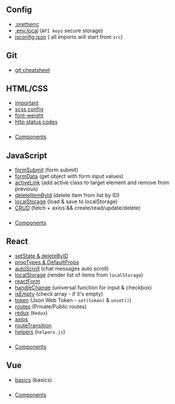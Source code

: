 ## Config
 - [.prettierrc](https://github.com/Inpulsgor/library/tree/master/Config/prettierrc)
 - [.env.local](https://github.com/Inpulsgor/library/tree/master/Config/env) (`API keys` secure storage)
 - [jsconfig.json](https://github.com/Inpulsgor/library/tree/master/Config/jsconfig) ( all imports will start from `src`)
 
## Git
 - [git cheatsheet](https://github.com/Inpulsgor/library/tree/master/git)

## HTML/CSS
 - [important](https://github.com/Inpulsgor/library/tree/master/Markup/helpers)
 - [scss config](https://github.com/Inpulsgor/library/tree/master/Markup/SCSS)
 - [font-weight](https://github.com/Inpulsgor/library/blob/master/Markup/font-weight/README.md)
 - [http status codes](https://github.com/Inpulsgor/library/tree/master/Markup/http)
###
 - [Components](https://github.com/Inpulsgor/library/tree/master/Markup/Components)
 
## JavaScript
 - [formSubmit](https://github.com/Inpulsgor/library/tree/master/JavaScript/jsForm) (form submit) 
 - [formData](https://github.com/Inpulsgor/library/tree/master/JavaScript/formData) (get object with form input values) 
 - [activeLink](https://github.com/Inpulsgor/library/tree/master/JavaScript/activeLink) (add active class to target element and remove from previous) 
 - [deleteItemById](https://github.com/Inpulsgor/library/tree/master/JavaScript/deleteItemById) (delete item from list by ID) 
 - [localStorage](https://github.com/Inpulsgor/library/tree/master/JavaScript/localStorage) (load & save to localStorage) 
 - [CRUD](https://github.com/Inpulsgor/library/tree/master/JavaScript/CRUD) (fetch + axios && create/read/update/delete)
###
 - [Components](https://github.com/Inpulsgor/library/tree/master/JavaScript/Components)
 
## React
 - [setState & deleteByID](https://github.com/Inpulsgor/library/tree/master/React/setState) 
 - [propTypes & DefaultProps](https://github.com/Inpulsgor/library/tree/master/React/propTypes)
 - [autoScroll](https://github.com/Inpulsgor/library/tree/master/React/autoScroll) (chat messages auto scroll)
 - [localStorage](https://github.com/Inpulsgor/library/tree/master/React/localStorage) (render list of items from `localStorage`)
 - [reactForm](https://github.com/Inpulsgor/library/tree/master/React/reactForm) 
 - [handleChange](https://github.com/Inpulsgor/library/tree/master/React/handleChange) (universal function for input & checkbox) 
 - [isEmpty](https://github.com/Inpulsgor/library/tree/master/React/isEmpty) (check array - if it's empty) 
 - [token](https://github.com/Inpulsgor/library/tree/master/React/token) (Json Web Token - `set(token)` & `unset()`) 
 - [routes](https://github.com/Inpulsgor/library/tree/master/React/routes) (Private/Public routes) 
 - [redux](https://github.com/Inpulsgor/library/tree/master/React/Redux) (`Redux`)
 - [axios](https://github.com/Inpulsgor/library/tree/master/React/axios)
 - [routeTransition](https://github.com/Inpulsgor/library/tree/master/React/routeTransition) 
 - [helpers](https://github.com/Inpulsgor/library/tree/master/React/helpers) (`helpers.js`)
 ###
 - [Components]()
 
## Vue
 - [basics](https://github.com/Inpulsgor/library/tree/master/Vue/basics) (basics)
 ###
 - [Components]()
